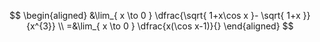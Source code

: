 $$
\begin{aligned}
&\lim_{ x \to 0 } \dfrac{\sqrt{ 1+x\cos x }- \sqrt{ 1+x }}{x^{3}} \\
=&\lim_{ x \to 0 } \dfrac{x(\cos x-1)}{}
\end{aligned}
$$